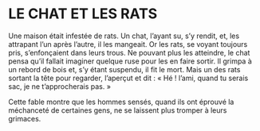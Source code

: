 # LE CHAT ET LES RATS

Une maison était infestée de rats. Un chat, l’ayant su, s’y rendit, et, les attrapant l’un après l’autre, il les mangeait. 
Or les rats, se voyant toujours pris, s’enfonçaient dans leurs trous. 
Ne pouvant plus les atteindre, le chat pensa qu’il fallait imaginer quelque ruse pour les en faire sortir. 
Il grimpa à un rebord de bois et, s’y étant suspendu, il fit le mort. 
Mais un des rats sortant la tête pour regarder, l’aperçut et dit : 
« Hé ! l’ami, quand tu serais sac, je ne t’approcherais pas. »

Cette fable montre que les hommes sensés, quand ils ont éprouvé la méchanceté de certaines gens, ne se laissent plus tromper à leurs grimaces. 

